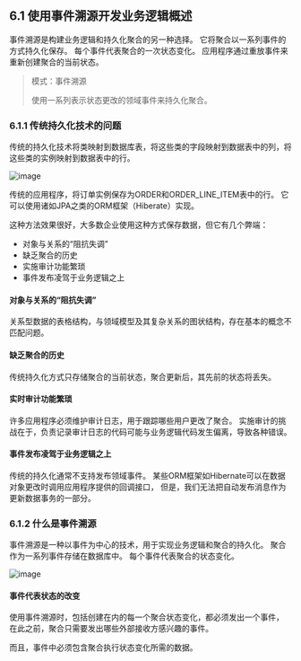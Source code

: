 ## 6.1 使用事件溯源开发业务逻辑概述
事件溯源是构建业务逻辑和持久化聚合的另一种选择。
它将聚合以一系列事件的方式持久化保存。
每个事件代表聚合的一次状态变化。
应用程序通过重放事件来重新创建聚合的当前状态。

> 模式：事件溯源
>
> 使用一系列表示状态更改的领域事件来持久化聚合。

### 6.1.1 传统持久化技术的问题
传统的持久化技术将类映射到数据库表，将这些类的字段映射到数据表中的列，将这些类的实例映射到数据表中的行。

![image](https://github.com/lemonshen00/reading-record/assets/13763576/13a0fd7b-c0c9-4938-b033-498ed1965dd6)

传统的应用程序，将订单实例保存为ORDER和ORDER_LINE_ITEM表中的行。
它可以使用诸如JPA之类的ORM框架（Hiberate）实现。

这种方法效果很好，大多数企业使用这种方式保存数据，但它有几个弊端：
- 对象与关系的“阻抗失调”
- 缺乏聚合的历史
- 实施审计功能繁琐
- 事件发布凌驾于业务逻辑之上


#### 对象与关系的“阻抗失调”
关系型数据的表格结构，与领域模型及其复杂关系的图状结构，存在基本的概念不匹配问题。

#### 缺乏聚合的历史
传统持久化方式只存储聚合的当前状态，聚合更新后，其先前的状态将丢失。

#### 实时审计功能繁琐
许多应用程序必须维护审计日志，用于跟踪哪些用户更改了聚合。
实施审计的挑战在于，负责记录审计日志的代码可能与业务逻辑代码发生偏离，导致各种错误。

#### 事件发布凌驾于业务逻辑之上
传统的持久化通常不支持发布领域事件。
某些ORM框架如Hibernate可以在数据对象更改时调用应用程序提供的回调接口，
但是，我们无法把自动发布消息作为更新数据事务的一部分。

### 6.1.2 什么是事件溯源

事件溯源是一种以事件为中心的技术，用于实现业务逻辑和聚合的持久化。
聚合作为一系列事件存储在数据库中。
每个事件代表聚合的状态变化。

![image](https://github.com/lemonshen00/reading-record/assets/13763576/17a84346-ba49-412d-a663-8e202a7a47f0)

#### 事件代表状态的改变
使用事件溯源时，包括创建在内的每一个聚合状态变化，都必须发出一个事件，
在此之前，聚合只需要发出哪些外部接收方感兴趣的事件。

而且，事件中必须包含聚合执行状态变化所需的数据。

